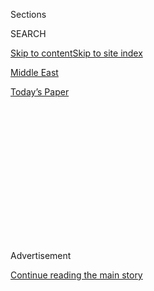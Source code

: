 <div id="app">

<div>

<div>

<div>

<div class="NYTAppHideMasthead css-1q2w90k e1suatyy0">

<div class="section css-ui9rw0 e1suatyy2">

<div class="css-eph4ug er09x8g0">

<div class="css-6n7j50">

</div>

<span class="css-1dv1kvn">Sections</span>

<div class="css-10488qs">

<span class="css-1dv1kvn">SEARCH</span>

</div>

[Skip to content](#site-content)[Skip to site index](#site-index)

</div>

<div id="masthead-section-label" class="css-1wr3we4 eaxe0e00">

[Middle
East](https://www.nytimes.com/section/world/middleeast)

</div>

<div class="css-10698na e1huz5gh0">

</div>

</div>

<div id="masthead-bar-one" class="section hasLinks css-15hmgas e1csuq9d3">

<div class="css-uqyvli e1csuq9d0">

</div>

<div class="css-1uqjmks e1csuq9d1">

</div>

<div class="css-9e9ivx">

[](https://myaccount.nytimes.com/auth/login?response_type=cookie&client_id=vi)

</div>

<div class="css-1bvtpon e1csuq9d2">

[Today’s
Paper](https://www.nytimes.com/section/todayspaper)

</div>

</div>

</div>

</div>

<div data-aria-hidden="false">

<div id="site-content" data-role="main">

<div>

<div class="css-1aor85t" style="opacity:0.000000001;z-index:-1;visibility:hidden">

<div class="css-1hqnpie">

<div class="css-epjblv">

<span class="css-17xtcya">[Middle
East](/section/world/middleeast)</span><span class="css-x15j1o">|</span><span class="css-fwqvlz">Blasts
Rock Beirut, Killing Dozens and Wounding
Thousands</span>

</div>

<div class="css-k008qs">

<div class="css-1iwv8en">

<span class="css-18z7m18"></span>

<div>

</div>

</div>

<span class="css-1n6z4y">https://nyti.ms/3fnBUtO</span>

<div class="css-1705lsu">

<div class="css-4xjgmj">

<div class="css-4skfbu" data-role="toolbar" data-aria-label="Social Media Share buttons, Save button, and Comments Panel with current comment count" data-testid="share-tools">

  - 
  - 
  - 
  - 
    
    <div class="css-6n7j50">
    
    </div>

  - 

</div>

</div>

</div>

</div>

</div>

</div>

<div id="NYT_TOP_BANNER_REGION" class="css-13pd83m">

</div>

<div id="top-wrapper" class="css-1sy8kpn">

<div id="top-slug" class="css-l9onyx">

Advertisement

</div>

[Continue reading the main
story](#after-top)

<div class="ad top-wrapper" style="text-align:center;height:100%;display:block;min-height:250px">

<div id="top" class="place-ad" data-position="top" data-size-key="top">

</div>

</div>

<div id="after-top">

</div>

</div>

<div>

<div id="sponsor-wrapper" class="css-1hyfx7x">

<div id="sponsor-slug" class="css-19vbshk">

Supported by

</div>

[Continue reading the main
story](#after-sponsor)

<div id="sponsor" class="ad sponsor-wrapper" style="text-align:center;height:100%;display:block">

</div>

<div id="after-sponsor">

</div>

</div>

<div class="css-186x18t">

</div>

<div class="css-1vkm6nb ehdk2mb0">

# Blasts Rock Beirut, Killing Dozens and Wounding Thousands

</div>

The cause remained unclear hours later. But officials in the Lebanese
capital said 2,750 tons of highly explosive ammonium nitrate had been
stored in a depot at the center of the explosion.

<div class="css-79elbk" data-testid="photoviewer-wrapper">

<div class="css-z3e15g" data-testid="photoviewer-wrapper-hidden">

</div>

<div class="css-1a48zt4 ehw59r15" data-testid="photoviewer-children">

![<span class="css-16f3y1r e13ogyst0" data-aria-hidden="true">An Army
helicopter flying over the site of Tuesday’s blast in the port area of
Beirut on
Wednesday.</span><span class="css-cnj6d5 e1z0qqy90" itemprop="copyrightHolder"><span class="css-1ly73wi e1tej78p0">Credit...</span><span><span>Issam
Abdallah/Reuters</span></span></span>](https://static01.nyt.com/images/2020/09/04/world/04lebanon-ledeall-1sub/merlin_175322382_cb808571-ba69-485d-9750-68044814a161-articleLarge.jpg?quality=75&auto=webp&disable=upscale)

</div>

</div>

<div class="css-18e8msd">

<div class="css-vp77d3 epjyd6m0">

<div class="css-hus3qt ey68jwv0" data-aria-hidden="true">

[![Ben
Hubbard](https://static01.nyt.com/images/2018/10/10/multimedia/author-ben-hubbard/author-ben-hubbard-thumbLarge.png
"Ben Hubbard")](https://www.nytimes.com/by/ben-hubbard)

</div>

<div class="css-1baulvz">

By [<span class="css-1baulvz last-byline" itemprop="name">Ben
Hubbard</span>](https://www.nytimes.com/by/ben-hubbard)

</div>

</div>

  - 
    
    <div class="css-ld3wwf e16638kd2">
    
    Published Aug. 4, 2020Updated Aug. 5, 2020,
    <span class="css-epvm6">2:26 a.m.
    ET</span>
    
    </div>

  - 
    
    <div class="css-4xjgmj">
    
    <div class="css-pvvomx" data-role="toolbar" data-aria-label="Social Media Share buttons, Save button, and Comments Panel with current comment count" data-testid="share-tools">
    
      - 
      - 
      - 
      - 
        
        <div class="css-6n7j50">
        
        </div>
    
      - 
    
    </div>
    
    </div>

</div>

</div>

<div class="section meteredContent css-1r7ky0e" name="articleBody" itemprop="articleBody">

<div class="css-1fanzo5 StoryBodyCompanionColumn">

<div class="css-53u6y8">

BEIRUT, Lebanon — The blasts came within seconds of each other.

First, an explosion in Beirut’s port, possibly from a fireworks
warehouse, sent a plume of smoke billowing over the capital skyline
early Tuesday evening.

Then a much larger explosion from a building nearby shot a chrysanthemum
of orange and red smoke into the air followed by a massive shock wave of
whitish dust and debris that rose hundreds of feet and spread out for
blocks.

The seaside capital rocked like an earthquake. Cars tumbled upside down
and bricks rained down from apartment buildings. Glass flew out of
windows miles away and roofs
collapsed.

</div>

</div>

<div class="css-1sngw6j">

[](https://www.nytimes.com/interactive/2020/08/04/world/middleeast/beirut-explosion-damage.html)

<div class="css-1eoytci">

![](https://static01.nyt.com/images/2020/08/04/us/beirut-explosion-damage-promo-1596586440536/beirut-explosion-damage-promo-1596586440536-articleLarge-v2.jpg)

</div>

<div class="css-1rha1bf">

## Mapping the Damage From the Beirut Explosions

Damage was seen at least two miles from the explosions, encompassing an
area with more than 750,000 residents.

</div>

</div>

<div class="css-1fanzo5 StoryBodyCompanionColumn">

<div class="css-53u6y8">

The wounded stumbled through debris-choked streets to hospitals, only to
be turned away in some cases because the hospitals, already reeling from
the coronavirus pandemic, were overwhelmed.

By late evening, the Health Ministry said, more than 70 people were dead
and at least 3,000 wounded in the worst carnage to hit the city in more
than a decade. For many of Lebanon’s 5.2 million people, the images that
ricocheted through social media recalled the scenes of urban destruction
from the long-troubled country’s decades of war.

</div>

</div>

<div class="css-79elbk" data-testid="photoviewer-wrapper">

<div class="css-z3e15g" data-testid="photoviewer-wrapper-hidden">

</div>

<div class="css-1a48zt4 ehw59r15" data-testid="photoviewer-children">

![<span class="css-16f3y1r e13ogyst0" data-aria-hidden="true">Emergency
workers evacuating an injured person from the explosion
site.</span><span class="css-cnj6d5 e1z0qqy90" itemprop="copyrightHolder"><span class="css-1ly73wi e1tej78p0">Credit...</span><span>Mohamed
Azakir/Reuters</span></span>](https://static01.nyt.com/images/2020/08/04/world/04lebanon-ledeall2/merlin_175301955_99c28328-5328-4492-b6d6-de2dfbaac092-articleLarge.jpg?quality=75&auto=webp&disable=upscale)

</div>

</div>

<div class="css-1fanzo5 StoryBodyCompanionColumn">

<div class="css-53u6y8">

It was unclear exactly what caused the explosions, but Prime Minister
Hassan Diab said an estimated 2,750 tons of highly explosive ammonium
nitrate, commonly used in fertilizer and bombs, had been stored in a
depot at the port for six years.

“As head of the government, I will not relax until we find the
responsible party for what happened, hold it accountable and apply the
most serious punishments against it,” Mr. Diab said.

Maj. Gen. Abbas Ibrahim, the head of Lebanon’s general security service,
told the state-run news agency that “highly explosive materials” had
been seized by the government years ago and were stored near the blast
site. Although the thought of an attack was in the front of everyone’s
mind, he warned against getting “ahead of the investigation” and
speculating about a terrorist
act.

</div>

</div>

<div class="css-79elbk" data-testid="photoviewer-wrapper">

<div class="css-z3e15g" data-testid="photoviewer-wrapper-hidden">

</div>

<div class="css-1a48zt4 ehw59r15" data-testid="photoviewer-children">

<div class="css-1xdhyk6 erfvjey0">

<span class="css-1ly73wi e1tej78p0">Image</span>

<div class="css-zjzyr8">

<div data-testid="lazyimage-container" style="height:251.33333333333331px">

</div>

</div>

</div>

<span class="css-16f3y1r e13ogyst0" data-aria-hidden="true">Smoke rising
from the scene of an explosion in Beirut on
Tuesday.</span><span class="css-cnj6d5 e1z0qqy90" itemprop="copyrightHolder"><span class="css-1ly73wi e1tej78p0">Credit...</span><span>Anwar
Amro/Agence France-Presse — Getty Images</span></span>

</div>

</div>

<div class="css-1fanzo5 StoryBodyCompanionColumn">

<div class="css-53u6y8">

In a televised statement, Mr. Diab hinted that neglect had led to the
blast and said the government would hold those responsible to account.

“Facts on this dangerous depot, which has existed since 2014 or the past
six years, will be announced,” Mr. Diab said. “Those responsible will
pay a price for this catastrophe.”

Mr. Diab said that Wednesday would be a national day of mourning. The
governor of Beirut, Marwan Abboud, speaking on television, called it “a
national catastrophe” and burst into tears.

At a briefing in Washington, President Trump suggested the explosion was
the result of an attack. He said he consulted with military generals and
that “they seem to think it’s an attack, a bomb of some kind.”

However, a senior U.S. official said, “Everything I’m seeing thus far
points to a tragic accident.”

The explosion was the latest in a string of events in recent months that
have plunged Lebanon, a sectarian-based democracy with a long history of
civil strife, into simultaneous political and economic crises.

Since last fall, waves of protests calling for the ouster of the
country’s political class for decades of mismanagement and corruption
have shut down cities and towns across the country, and a severe
financial crisis has eroded the value of the Lebanese pound by 80
percent, plunging many Lebanese into poverty.

More recently, the number of new coronavirus cases has begun to rise
quickly, raising fears that a new government-imposed lockdown could
further damage the economy. Many of the country’s hospitals were already
on the verge of
capacity.

</div>

</div>

<div class="css-79elbk" data-testid="photoviewer-wrapper">

<div class="css-z3e15g" data-testid="photoviewer-wrapper-hidden">

</div>

<div class="css-1a48zt4 ehw59r15" data-testid="photoviewer-children">

<div class="css-1xdhyk6 erfvjey0">

<span class="css-1ly73wi e1tej78p0">Image</span>

<div class="css-zjzyr8">

<div data-testid="lazyimage-container" style="height:257.77777777777777px">

</div>

</div>

</div>

<span class="css-16f3y1r e13ogyst0" data-aria-hidden="true">Wreckage
along a road in
Beirut.</span><span class="css-cnj6d5 e1z0qqy90" itemprop="copyrightHolder"><span class="css-1ly73wi e1tej78p0">Credit...</span><span>Hassan
Ammar/Associated Press</span></span>

</div>

</div>

<div class="css-1fanzo5 StoryBodyCompanionColumn">

<div class="css-53u6y8">

Lebanon’s last major war was in 2006, between Israel and Hezbollah, the
Iranian-backed militant group and political party that remains committed
to the destruction of the Jewish state. In recent years, Israel has
launched frequent airstrikes on Hezbollah targets in neighboring Syria,
but has mostly avoided bombing it in Lebanon to avoid setting off a
cycle of retaliation that could lead to a new war.

Tensions between Hezbollah and Israel have flared lately on Lebanon’s
southern border, leading many Lebanese to speculate that Israel had
targeted materials connected to Hezbollah and hidden in Beirut’s port.

An Israeli official said that Israel “had nothing to do with the
incident” on Tuesday.

The blasts emanated from Beirut’s port but were felt as far away as
Cyprus, more than 180 miles to the west. They ravaged Beirut’s downtown
business district, a nearby waterfront full of restaurants and
nightclubs, and a number of crowded residential neighborhoods in the
city’s eastern and predominantly Christian half.

Nearly all the windows along one popular commercial strip had been blown
out and the street was littered with glass, rubble and cars that had
slammed into each other after the blast.

Abbas Saleh, a 28-year-old driver, was in his car when he saw a flash
and heard a boom, and his windshield shattered.

“You would never think it was an explosion,” he said. “More like
missiles coming down on us.”

He ran out of his car and began helping Red Cross workers carry the dead
and wounded.

All around, families struggled to get wounded relatives out of their
buildings so they could be piled into ambulances or onto the backs of
motor scooters. The Lebanese Red Cross said that every available
ambulance from North Lebanon, Bekaa and South Lebanon was dispatched to
Beirut, but so many roads had been rendered impassible that many of the
wounded had to walk to the hospital themselves.

Space, medics and supplies were lacking. Hospitals in the hardest-hit
areas were heavily damaged, with at least one shutting down altogether
and others treating bleeding patients in their parking lots.

St. George Hospital in central Beirut, one of the city’s biggest, was so
severely damaged that it had to send patients elsewhere.

“My friends, my friends,” Dr. Joseph Haddad, the hospital’s director of
intensive care, said in a phone call. “This is Joseph Haddad calling you
from St. George Hospital. There is no St. George Hospital anymore. It’s
fallen, it’s on the floor,” Dr. Haddad says, as broken glass is heard
crackling underfoot. “It’s all destroyed. All of it. Pray to God, pray
to God.”

At Bikhazi Medical Group hospital in the center of Beirut, wounded
patients streamed into a damaged hospital.

“The door to the entrance of the hospital is completely shattered,” said
Rima Azar, the hospital director and co-owner. “The full ceiling fell on
some patients in some rooms. The pressure was horrific. We heard a boom,
then everything was shaking. There was a second blow that was super
loud. Everything was falling from desks, from shelves.”

The 60-bed hospital treated 500 patients in the hours after the blast,
she said.

Another hospital farther out received so many patients that medics lined
them on the floor and in hallways. Those with non-life-threatening
injuries had them cleaned and stapled shut before being sent on their
way.

</div>

</div>

<div class="css-79elbk" data-testid="photoviewer-wrapper">

<div class="css-z3e15g" data-testid="photoviewer-wrapper-hidden">

</div>

<div class="css-1a48zt4 ehw59r15" data-testid="photoviewer-children">

<div class="css-1xdhyk6 erfvjey0">

<span class="css-1ly73wi e1tej78p0">Image</span>

<div class="css-zjzyr8">

<div data-testid="lazyimage-container" style="height:257.77777777777777px">

</div>

</div>

</div>

<span class="css-16f3y1r e13ogyst0" data-aria-hidden="true">Emergency
workers and civilians at the site of the explosion in Beirut on
Tuesday.</span><span class="css-cnj6d5 e1z0qqy90" itemprop="copyrightHolder"><span class="css-1ly73wi e1tej78p0">Credit...</span><span>Anwar
Amro/Agence France-Presse — Getty Images</span></span>

</div>

</div>

<div class="css-1fanzo5 StoryBodyCompanionColumn">

<div class="css-53u6y8">

It was unclear how the disaster would affect the country’s tense
political situation. Many Lebanese are already fed up with a political
class they feel has looted the country for years, leaving it virtually
bankrupt and with a collapsing currency. Greater anger would likely
follow should it turn out that the blast was yet another example of
governmental neglect.

When the explosion struck, meetings were in full swing less than a mile
away, at the hillside headquarters of the Kataeb Party, a Christian
political group that was once one of Lebanon’s most powerful.

The blast shook the building so badly that party members thought a bomb
had gone off inside. The party’s general secretary, Nazar Najarian, was
killed by falling debris.

“He had been through explosions, assassination attempts, wars with the
Palestinians and Syrians,” said [Elias
Hankach](https://www.facebook.com/EliasHankach2018/), a Kataeb member of
Parliament. “Our headquarters looks like a bomb went off inside. The
inside is a mess, it’s madness.”

He said the party was waiting for clarity on whether the blast was an
attack, the kind of crude tool used for decades to shape Lebanon’s
political landscape, or just an accident resulting from mismanagement.
If it turned out to be accidental, he said, then the disaster is not
particularly surprising, the product of “cumulative nonchalance at all
levels.”

“Whether you talk about the economy, safety standards, the port, the
corruption — none of the country’s issues have had a serious attempt at
resolution,” Mr. Hankach said. “We are living in this doomed management
of the
country.”

</div>

</div>

<div class="css-79elbk" data-testid="photoviewer-wrapper">

<div class="css-z3e15g" data-testid="photoviewer-wrapper-hidden">

</div>

<div class="css-1a48zt4 ehw59r15" data-testid="photoviewer-children">

<div class="css-1xdhyk6 erfvjey0">

<span class="css-1ly73wi e1tej78p0">Image</span>

<div class="css-zjzyr8">

<div data-testid="lazyimage-container" style="height:257.77777777777777px">

</div>

</div>

</div>

<span class="css-16f3y1r e13ogyst0" data-aria-hidden="true">A highway
near the blast site on
Wednesday.</span><span class="css-cnj6d5 e1z0qqy90" itemprop="copyrightHolder"><span class="css-1ly73wi e1tej78p0">Credit...</span><span>Anwar
Amro/Agence France-Presse — Getty Images</span></span>

</div>

</div>

<div class="css-1fanzo5 StoryBodyCompanionColumn">

<div class="css-53u6y8">

Hwaida Saad contributed reporting from Beirut, Nada Rashwan and Mona
El-Naggar from Cairo, Maria Abi-Habib from Los Angeles, Alan Yuhas from
Philadelphia, Adam Rasgon and Ronen Bergman from Tel Aviv, Rick
Gladstone from Eastham, Mass., Eric Schmitt in Washington, and Richard
Pérez-Peña from New York.

</div>

</div>

</div>

<div>

</div>

<div>

</div>

<div>

</div>

<div>

<div id="bottom-wrapper" class="css-1ede5it">

<div id="bottom-slug" class="css-l9onyx">

Advertisement

</div>

[Continue reading the main
story](#after-bottom)

<div id="bottom" class="ad bottom-wrapper" style="text-align:center;height:100%;display:block;min-height:90px">

</div>

<div id="after-bottom">

</div>

</div>

</div>

</div>

</div>

## Site Index

<div>

</div>

## Site Information Navigation

  - [© <span>2020</span> <span>The New York Times
    Company</span>](https://help.nytimes.com/hc/en-us/articles/115014792127-Copyright-notice)

<!-- end list -->

  - [NYTCo](https://www.nytco.com/)
  - [Contact
    Us](https://help.nytimes.com/hc/en-us/articles/115015385887-Contact-Us)
  - [Work with us](https://www.nytco.com/careers/)
  - [Advertise](https://nytmediakit.com/)
  - [T Brand Studio](http://www.tbrandstudio.com/)
  - [Your Ad
    Choices](https://www.nytimes.com/privacy/cookie-policy#how-do-i-manage-trackers)
  - [Privacy](https://www.nytimes.com/privacy)
  - [Terms of
    Service](https://help.nytimes.com/hc/en-us/articles/115014893428-Terms-of-service)
  - [Terms of
    Sale](https://help.nytimes.com/hc/en-us/articles/115014893968-Terms-of-sale)
  - [Site
    Map](https://spiderbites.nytimes.com)
  - [Help](https://help.nytimes.com/hc/en-us)
  - [Subscriptions](https://www.nytimes.com/subscription?campaignId=37WXW)

</div>

</div>

</div>

</div>
